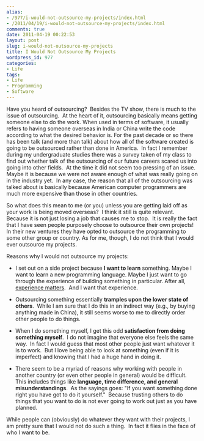 ```yaml
---
alias:
- /977/i-would-not-outsource-my-projects/index.html
- /2011/04/19/i-would-not-outsource-my-projects/index.html
comments: true
date: 2011-04-19 00:22:53
layout: post
slug: i-would-not-outsource-my-projects
title: I Would Not Outsource My Projects
wordpress_id: 977
categories:
- Life
tags:
- Life
- Programming
- Software
---
```


Have you heard of outsourcing?  Besides the TV show, there is much to the issue of outsourcing.  At the heart of it, outsourcing basically means getting someone else to do the work.  When used in terms of software, it usually refers to having someone overseas in India or China write the code according to what the desired behavior is.  For the past decade or so there has been talk (and more than talk) about how all of the software created is going to be outsourced rather than done in America.  In fact I remember during my undergraduate studies there was a survey taken of my class to find out whether talk of the outsourcing of our future careers scared us into going into other fields.  At the time it did not seem too pressing of an issue.  Maybe it is because we were not aware enough of what was really going on in the industry yet.  In any case, the reason that all of the outsourcing was talked about is basically because  American computer programmers are much more expensive than those in other countries.

So what does this mean to me (or you) unless you are getting laid off as your work is being moved overseas?  I think it still is quite relevant.  Because it is not just losing a job that causes me to stop.  It is really the fact that I have seen people purposely choose to outsource their own projects!   In their new ventures they have opted to outsource the programming to some other group or country.  As for me, though, I do not think that I would ever outsource my projects.

Reasons why I would not outsource my projects:



	
  * I set out on a side project because **I want to learn** something.  Maybe I want to learn a new programming language.  Maybe I just want to go through the experience of building something in particular.  After all, [experience matters](http://www.goingthewongway.com/366/experience-matters/).  And I want that experience.

	
  * Outsourcing something essentially **tramples upon the lower state of others**.  While I am sure that I do this in an indirect way (e.g., by buying anything made in China), it still seems worse to me to directly order other people to do things.

	
  * When I do something myself, I get this odd **satisfaction from doing something myself**.  I do not imagine that everyone else feels the same way.  In fact I would guess that most other people just want whatever it is to work.  But I love being able to look at something (even if it is imperfect) and knowing that I had a huge hand in doing it.

	
  * There seem to be a myriad of reasons why working with people in another country (or even other people in general) would be difficult.  This includes things like **language, time difference, and general misunderstandings**.  As the sayings goes: "If you want something done right you have got to do it yourself."  Because trusting others to do things that you want to do is not ever going to work out just as you have planned.


While people can (obviously) do whatever they want with their projects, I am pretty sure that I would not do such a thing.  In fact it flies in the face of who I want to be.
